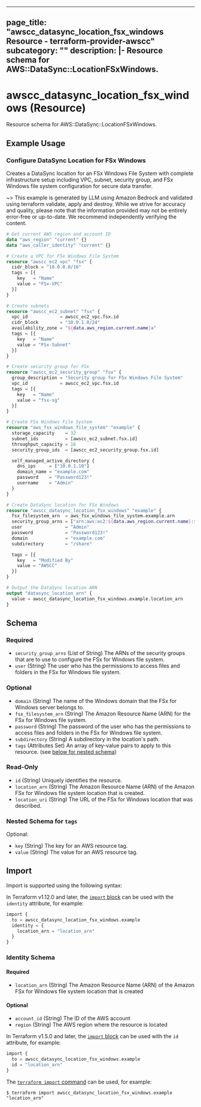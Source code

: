
---
page_title: "awscc_datasync_location_fsx_windows Resource - terraform-provider-awscc"
subcategory: ""
description: |-
  Resource schema for AWS::DataSync::LocationFSxWindows.
---

# awscc_datasync_location_fsx_windows (Resource)

Resource schema for AWS::DataSync::LocationFSxWindows.

## Example Usage

### Configure DataSync Location for FSx Windows

Creates a DataSync location for an FSx Windows File System with complete infrastructure setup including VPC, subnet, security group, and FSx Windows file system configuration for secure data transfer.

~> This example is generated by LLM using Amazon Bedrock and validated using terraform validate, apply and destroy. While we strive for accuracy and quality, please note that the information provided may not be entirely error-free or up-to-date. We recommend independently verifying the content.

```terraform
# Get current AWS region and account ID
data "aws_region" "current" {}
data "aws_caller_identity" "current" {}

# Create a VPC for FSx Windows File System
resource "awscc_ec2_vpc" "fsx" {
  cidr_block = "10.0.0.0/16"
  tags = [{
    key   = "Name"
    value = "FSx-VPC"
  }]
}

# Create subnets
resource "awscc_ec2_subnet" "fsx" {
  vpc_id            = awscc_ec2_vpc.fsx.id
  cidr_block        = "10.0.1.0/24"
  availability_zone = "${data.aws_region.current.name}a"
  tags = [{
    key   = "Name"
    value = "FSx-Subnet"
  }]
}

# Create security group for FSx
resource "awscc_ec2_security_group" "fsx" {
  group_description = "Security group for FSx Windows File System"
  vpc_id            = awscc_ec2_vpc.fsx.id
  tags = [{
    key   = "Name"
    value = "fsx-sg"
  }]
}

# Create FSx Windows File System
resource "aws_fsx_windows_file_system" "example" {
  storage_capacity    = 32
  subnet_ids          = [awscc_ec2_subnet.fsx.id]
  throughput_capacity = 16
  security_group_ids  = [awscc_ec2_security_group.fsx.id]

  self_managed_active_directory {
    dns_ips     = ["10.0.1.10"]
    domain_name = "example.com"
    password    = "Password123!"
    username    = "Admin"
  }
}

# Create DataSync location for FSx Windows
resource "awscc_datasync_location_fsx_windows" "example" {
  fsx_filesystem_arn  = aws_fsx_windows_file_system.example.arn
  security_group_arns = ["arn:aws:ec2:${data.aws_region.current.name}:${data.aws_caller_identity.current.account_id}:security-group/${awscc_ec2_security_group.fsx.id}"]
  user                = "Admin"
  password            = "Password123!"
  domain              = "example.com"
  subdirectory        = "/share"

  tags = [{
    key   = "Modified By"
    value = "AWSCC"
  }]
}

# Output the DataSync location ARN
output "datasync_location_arn" {
  value = awscc_datasync_location_fsx_windows.example.location_arn
}
```

<!-- schema generated by tfplugindocs -->
## Schema

### Required

- `security_group_arns` (List of String) The ARNs of the security groups that are to use to configure the FSx for Windows file system.
- `user` (String) The user who has the permissions to access files and folders in the FSx for Windows file system.

### Optional

- `domain` (String) The name of the Windows domain that the FSx for Windows server belongs to.
- `fsx_filesystem_arn` (String) The Amazon Resource Name (ARN) for the FSx for Windows file system.
- `password` (String) The password of the user who has the permissions to access files and folders in the FSx for Windows file system.
- `subdirectory` (String) A subdirectory in the location's path.
- `tags` (Attributes Set) An array of key-value pairs to apply to this resource. (see [below for nested schema](#nestedatt--tags))

### Read-Only

- `id` (String) Uniquely identifies the resource.
- `location_arn` (String) The Amazon Resource Name (ARN) of the Amazon FSx for Windows file system location that is created.
- `location_uri` (String) The URL of the FSx for Windows location that was described.

<a id="nestedatt--tags"></a>
### Nested Schema for `tags`

Optional:

- `key` (String) The key for an AWS resource tag.
- `value` (String) The value for an AWS resource tag.

## Import

Import is supported using the following syntax:

In Terraform v1.12.0 and later, the [`import` block](https://developer.hashicorp.com/terraform/language/import) can be used with the `identity` attribute, for example:

```terraform
import {
  to = awscc_datasync_location_fsx_windows.example
  identity = {
    location_arn = "location_arn"
  }
}
```

<!-- schema generated by tfplugindocs -->
### Identity Schema

#### Required

- `location_arn` (String) The Amazon Resource Name (ARN) of the Amazon FSx for Windows file system location that is created

#### Optional

- `account_id` (String) The ID of the AWS account
- `region` (String) The AWS region where the resource is located

In Terraform v1.5.0 and later, the [`import` block](https://developer.hashicorp.com/terraform/language/import) can be used with the `id` attribute, for example:

```terraform
import {
  to = awscc_datasync_location_fsx_windows.example
  id = "location_arn"
}
```

The [`terraform import` command](https://developer.hashicorp.com/terraform/cli/commands/import) can be used, for example:

```shell
$ terraform import awscc_datasync_location_fsx_windows.example "location_arn"
```

